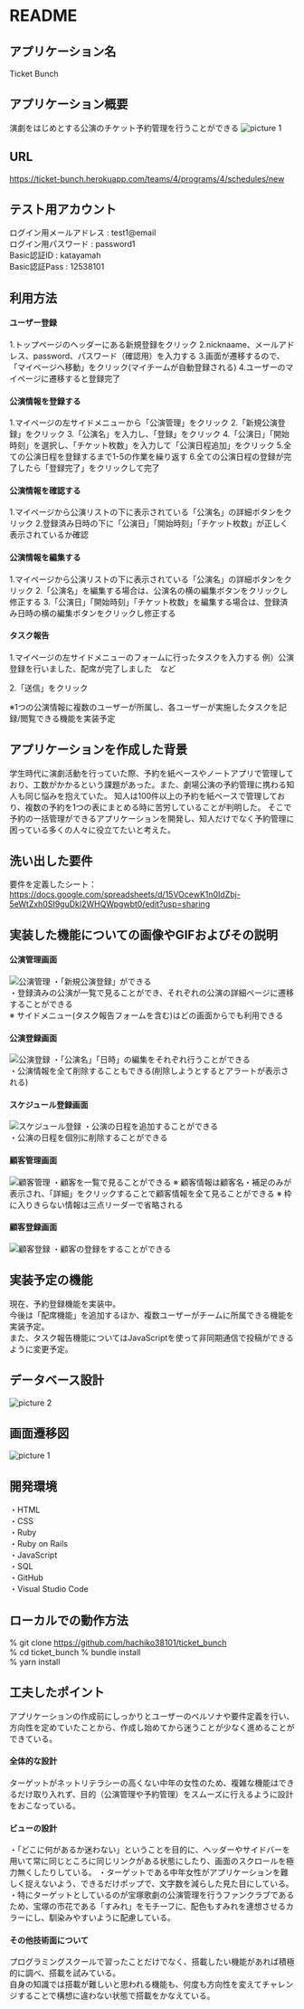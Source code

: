 # README

## アプリケーション名
Ticket Bunch
## アプリケーション概要
演劇をはじめとする公演のチケット予約管理を行うことができる
![picture 1](images/b3040becf2a7b54fbbbc6c1dee1ae26369e200f127d2f08117a836e6c35d594a.png)  

## URL
https://ticket-bunch.herokuapp.com/teams/4/programs/4/schedules/new
## テスト用アカウント
ログイン用メールアドレス : test1@email  
ログイン用パスワード : password1  
Basic認証ID : katayamah  
Basic認証Pass : 12538101  
## 利用方法
#### ユーザー登録
1.トップページのヘッダーにある新規登録をクリック
2.nicknaame、メールアドレス、password、パスワード（確認用）を入力する
3.画面が遷移するので、「マイページへ移動」をクリック(マイチームが自動登録される)
4.ユーザーのマイページに遷移すると登録完了
#### 公演情報を登録する
1.マイページの左サイドメニューから「公演管理」をクリック
2.「新規公演登録」をクリック
3.「公演名」を入力し、「登録」をクリック
4.「公演日」「開始時刻」を選択し、「チケット枚数」を入力して「公演日程追加」をクリック
5.全ての公演日程を登録するまで1-5の作業を繰り返す
6.全ての公演日程の登録が完了したら「登録完了」をクリックして完了
#### 公演情報を確認する
1.マイページから公演リストの下に表示されている「公演名」の詳細ボタンをクリック
2.登録済み日時の下に「公演日」「開始時刻」「チケット枚数」が正しく表示されているか確認
#### 公演情報を編集する
1.マイページから公演リストの下に表示されている「公演名」の詳細ボタンをクリック
2.「公演名」を編集する場合は、公演名の横の編集ボタンをクリックし修正する
3.「公演日」「開始時刻」「チケット枚数」を編集する場合は、登録済み日時の横の編集ボタンをクリックし修正する
#### タスク報告
1.マイページの左サイドメニューのフォームに行ったタスクを入力する
例）公演登録を行いました、配席が完了しました　など

2.「送信」をクリック

※1つの公演情報に複数のユーザーが所属し、各ユーザーが実施したタスクを記録/閲覧できる機能を実装予定
## アプリケーションを作成した背景
学生時代に演劇活動を行っていた際、予約を紙ベースやノートアプリで管理しており、工数がかかるという課題があった。また、劇場公演の予約管理に携わる知人も同じ悩みを抱えていた。
知人は100件以上の予約を紙ベースで管理しており、複数の予約を1つの表にまとめる時に苦労していることが判明した。
そこで予約の一括管理ができるアプリケーションを開発し、知人だけでなく予約管理に困っている多くの人々に役立てたいと考えた。
## 洗い出した要件
要件を定義したシート：https://docs.google.com/spreadsheets/d/15VOcewK1n0IdZbj-5eWtZxh0SI9guDkI2WHQWpgwbt0/edit?usp=sharing
## 実装した機能についての画像やGIFおよびその説明
#### 公演管理画面
![公演管理](https://user-images.githubusercontent.com/105845809/179949154-b427e1aa-ef53-4ce7-bfa5-2fea9245daab.gif)
・「新規公演登録」ができる  
・登録済みの公演が一覧で見ることができ、それぞれの公演の詳細ページに遷移することができる  
※ サイドメニュー(タスク報告フォームを含む)はどの画面からでも利用できる  
#### 公演登録画面
![公演登録](https://user-images.githubusercontent.com/105845809/179949165-d33c4206-b6cd-4a1f-a25c-ecef6267774f.gif)
・「公演名」「日時」の編集をそれぞれ行うことができる  
・公演情報を全て削除することもできる(削除しようとするとアラートが表示される)  
#### スケジュール登録画面
![スケジュール登録](https://user-images.githubusercontent.com/105845809/179949091-62ca19d5-ff91-4846-942c-4011e250eb80.gif)
・公演の日程を追加することができる  
・公演の日程を個別に削除することができる 
#### 顧客管理画面
![顧客管理](https://user-images.githubusercontent.com/105845809/179949140-dcb64ffd-df7e-4c62-864c-3841cfc893e7.gif)
・顧客を一覧で見ることができる
※ 顧客情報は顧客名・補足のみが表示され、「詳細」をクリックすることで顧客情報を全て見ることができる
※ 枠に入りきらない情報は三点リーダーで省略される
#### 顧客登録画面
![顧客登録](https://user-images.githubusercontent.com/105845809/179949147-042a665b-bc80-47db-9fd5-7c36aa029ec7.gif)
・顧客の登録をすることができる
## 実装予定の機能
現在、予約登録機能を実装中。  
今後は「配席機能」を追加するほか、複数ユーザーがチームに所属できる機能を実装予定。  
また、タスク報告機能についてはJavaScriptを使って非同期通信で投稿ができるように変更予定。  
## データベース設計
![picture 2](images/5ee7dd60088e5380ae502ca6c256f484b4de97e19cc0aa21bce4ff19e7047fb5.png) 
## 画面遷移図
![picture 1](images/df58c69de8f09ceb699b07ddb0f427ec5df624ff074d81f422ea817ad11e7ba1.png)  
## 開発環境
・HTML  
・CSS  
・Ruby  
・Ruby on Rails  
・JavaScript  
・SQL  
・GitHub  
・Visual Studio Code  
## ローカルでの動作方法
% git clone https://github.com/hachiko38101/ticket_bunch  
% cd ticket_bunch 
% bundle install  
% yarn install  
## 工夫したポイント
  アプリケーションの作成前にしっかりとユーザーのペルソナや要件定義を行い、方向性を定めていたことから、作成し始めてから迷うことが少なく進めることができている。  
#### 全体的な設計
  ターゲットがネットリテラシーの高くない中年の女性のため、複雑な機能はできるだけ取り入れず、目的（公演管理や予約管理）をスムーズに行えるように設計をおこなっている。
#### ビューの設計
  ・「どこに何があるか迷わない」ということを目的に、ヘッダーやサイドバーを用いて常に同じところに同じリンクがある状態にしたり、画面のスクロールを極力無くしたりしている。
  ・ターゲットである中年女性がアプリケーションを難しく捉えないよう、できるだけポップで、文字数を減らした見た目にしている。
  ・特にターゲットとしているのが宝塚歌劇の公演管理を行うファンクラブであるため、宝塚の市花である「すみれ」をモチーフに、配色もすみれを連想させるカラーにし、馴染みやすいように配慮している。
#### その他技術面について
  プログラミングスクールで習ったことだけでなく、搭載したい機能があれば積極的に調べ、搭載を試みている。  
  自身の知識では搭載が難しいと思われる機能も、何度も方向性を変えてチャレンジすることで構想に違わない状態で搭載をかなえている。